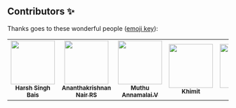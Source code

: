 ## Contributors ✨

Thanks goes to these wonderful people ([emoji key](https://allcontributors.org/docs/en/emoji-key)):

<!-- ALL-CONTRIBUTORS-LIST:START - Do not remove or modify this section -->
<!-- prettier-ignore-start -->
<!-- markdownlint-disable -->
<table>
  <tr>
      <td align="center"><a href="https://github.com/harshsbais"><img src="https://avatars1.githubusercontent.com/u/43093686?s=460&u=62860f0fa1d2f99a341434cff702a3010d9319bf&v=4" width="100px;" alt=""/><br /><sub><b>Harsh Singh Bais 
</b></sub></a><br />
       <td align="center"><a href="https://github.com/akrish4"><img src="https://avatars1.githubusercontent.com/u/61831021?s=460&u=31f7ece09fb07c20b3b97673f448e762dc0946b0&v=4" width="100px;" alt=""/><br /><sub><b>Ananthakrishnan Nair RS 
</b></sub></a><br />
       <td align="center"><a href="https://github.com/muthuannamalai12"><img src="https://avatars0.githubusercontent.com/u/64524822?s=460&u=c1f8f317ca1eb1340f411b69b3b7c85446303ae5&v=4" width="100px;" alt=""/><br /><sub><b>Muthu Annamalai.V
</b></sub></a><br />
       <td align="center"><a href="https://github.com/Khimit"><img src="https://avatars0.githubusercontent.com/u/46605529?s=460&u=7d782c84315c0fe81ba2e12e00170798cd1fd4ed&v=4" width="100px;" alt=""/><br /><sub><b>Khimit
</b></sub></a><br />
       <td align="center"><a href="https://github.com/tharunc"><img src="https://avatars0.githubusercontent.com/u/68283386?s=460&v=4" width="100px;" alt=""/><br /><sub><b>tharunc 
</b></sub></a><br />
       <td align="center"><a href="https://github.com/amanchande"><img src="https://avatars2.githubusercontent.com/u/40210413?s=460&v=4" width="100px;" alt=""/><br /><sub><b>Aman Chande 
</b></sub></a><br />
       <td align="center"><a href="https://github.com/Rohit-bisht-rise
"><img src="https://avatars2.githubusercontent.com/u/61354524?s=460&u=ef331a1bb8819e7f87be96cdf1c0665b12a80a00&v=4" width="100px;" alt=""/><br /><sub><b>Rohit Bisht
</b></sub></a><br />
       <td align="center"><a href="https://github.com/abhinavmaharana"><img src="https://avatars0.githubusercontent.com/u/59000244?s=400&u=4d68a964de00ddf1d896a16264efef9498cb89cf&v=4" width="100px;" alt=""/><br /><sub><b>Abhinav Maharana
</b></sub></a><br />
       <td align="center"><a href="https://github.com/musavveer"><img src="https://avatars1.githubusercontent.com/u/62888562?s=460&u=584c4b33d04caae5c200f29e19a26ffdcfe49393&v=4" width="100px;" alt=""/><br /><sub><b>Musavveer Rehaman
</b></sub></a><br />
